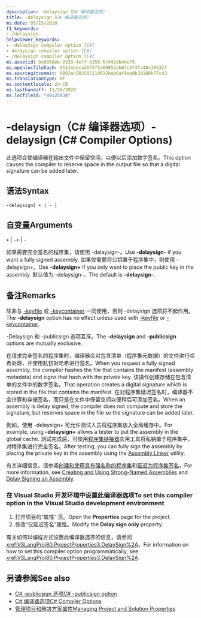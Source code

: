 ```yaml
---
description: -delaysign（C# 编译器选项）
title: -delaysign（C# 编译器选项）
ms.date: 05/15/2018
f1_keywords:
- /delaysign
helpviewer_keywords:
- -delaysign compiler option [C#]
- delaysign compiler option [C#]
- /delaysign compiler option [C#]
ms.assetid: bcb058eb-2933-4e7f-b356-5c941db4de75
ms.openlocfilehash: 5512ebeca4672f5d69852ab07c3f3fa40c305327
ms.sourcegitcommit: 0802ac583585110022beb6af8ea0b39188b77c43
ms.translationtype: HT
ms.contentlocale: zh-CN
ms.lasthandoff: 11/26/2020
ms.locfileid: "89125834"
---
```

# <a name="-delaysign-c-compiler-options"></a><span data-ttu-id="c49e1-103">-delaysign（C# 编译器选项）</span><span class="sxs-lookup"><span data-stu-id="c49e1-103">-delaysign (C# Compiler Options)</span></span>

<span data-ttu-id="c49e1-104">此选项会使编译器在输出文件中保留空间，以便以后添加数字签名。</span><span class="sxs-lookup"><span data-stu-id="c49e1-104">This option causes the compiler to reserve space in the output file so that a digital signature can be added later.</span></span>

## <a name="syntax"></a><span data-ttu-id="c49e1-105">语法</span><span class="sxs-lookup"><span data-stu-id="c49e1-105">Syntax</span></span>

```console
-delaysign[ + | - ]
```

## <a name="arguments"></a><span data-ttu-id="c49e1-106">自变量</span><span class="sxs-lookup"><span data-stu-id="c49e1-106">Arguments</span></span>

<span data-ttu-id="c49e1-107">`+` &#124; `-`</span><span class="sxs-lookup"><span data-stu-id="c49e1-107">`+` &#124; `-`</span></span>

<span data-ttu-id="c49e1-108">如果需要完全签名的程序集，请使用 -delaysign-。</span><span class="sxs-lookup"><span data-stu-id="c49e1-108">Use **-delaysign-** if you want a fully signed assembly.</span></span> <span data-ttu-id="c49e1-109">如果仅需要将公钥置于程序集中，则使用 -delaysign+。</span><span class="sxs-lookup"><span data-stu-id="c49e1-109">Use **-delaysign+** if you only want to place the public key in the assembly.</span></span> <span data-ttu-id="c49e1-110">默认值为 -delaysign-。</span><span class="sxs-lookup"><span data-stu-id="c49e1-110">The default is **-delaysign-**.</span></span>

## <a name="remarks"></a><span data-ttu-id="c49e1-111">备注</span><span class="sxs-lookup"><span data-stu-id="c49e1-111">Remarks</span></span>

<span data-ttu-id="c49e1-112">除非与 [-keyfile](./keyfile-compiler-option.md) 或 [-keycontainer](./keycontainer-compiler-option.md) 一同使用，否则 -delaysign 选项将不起作用。</span><span class="sxs-lookup"><span data-stu-id="c49e1-112">The **-delaysign** option has no effect unless used with [-keyfile](./keyfile-compiler-option.md) or [-keycontainer](./keycontainer-compiler-option.md).</span></span>

<span data-ttu-id="c49e1-113">-Delaysign 和 -publicsign 选项互斥。</span><span class="sxs-lookup"><span data-stu-id="c49e1-113">The **-delaysign** and **-publicsign** options are mutually exclusive.</span></span>

<span data-ttu-id="c49e1-114">在请求完全签名的程序集时，编译器会对包含清单（程序集元数据）的文件进行哈希处理，并使用私钥对哈希进行签名。</span><span class="sxs-lookup"><span data-stu-id="c49e1-114">When you request a fully signed assembly, the compiler hashes the file that contains the manifest (assembly metadata) and signs that hash with the private key.</span></span> <span data-ttu-id="c49e1-115">该操作创建存储在包含清单的文件中的数字签名。</span><span class="sxs-lookup"><span data-stu-id="c49e1-115">That operation creates a digital signature which is stored in the file that contains the manifest.</span></span> <span data-ttu-id="c49e1-116">在对程序集延迟签名时，编译器不会计算和存储签名，而只是在文件中保留空间以便稍后可添加签名。</span><span class="sxs-lookup"><span data-stu-id="c49e1-116">When an assembly is delay signed, the compiler does not compute and store the signature, but reserves space in the file so the signature can be added later.</span></span>

<span data-ttu-id="c49e1-117">例如，使用 -delaysign+ 可允许测试人员将程序集放入全局缓存中。</span><span class="sxs-lookup"><span data-stu-id="c49e1-117">For example, using **-delaysign+** allows a tester to put the assembly in the global cache.</span></span> <span data-ttu-id="c49e1-118">测试完成后，可使用[程序集链接器](../../../framework/tools/al-exe-assembly-linker.md)实用工具将私钥置于程序集中，对程序集进行完全签名。</span><span class="sxs-lookup"><span data-stu-id="c49e1-118">After testing, you can fully sign the assembly by placing the private key in the assembly using the [Assembly Linker](../../../framework/tools/al-exe-assembly-linker.md) utility.</span></span>

<span data-ttu-id="c49e1-119">有关详细信息，请参阅[创建和使用具有强名称的程序集](../../../standard/assembly/create-use-strong-named.md)和[延迟为程序集签名](../../../standard/assembly/delay-sign.md)。</span><span class="sxs-lookup"><span data-stu-id="c49e1-119">For more information, see [Creating and Using Strong-Named Assemblies](../../../standard/assembly/create-use-strong-named.md) and [Delay Signing an Assembly](../../../standard/assembly/delay-sign.md).</span></span>

### <a name="to-set-this-compiler-option-in-the-visual-studio-development-environment"></a><span data-ttu-id="c49e1-120">在 Visual Studio 开发环境中设置此编译器选项</span><span class="sxs-lookup"><span data-stu-id="c49e1-120">To set this compiler option in the Visual Studio development environment</span></span>

1. <span data-ttu-id="c49e1-121">打开项目的“属性”  页。</span><span class="sxs-lookup"><span data-stu-id="c49e1-121">Open the **Properties** page for the project.</span></span>
1. <span data-ttu-id="c49e1-122">修改“仅延迟签名”属性。</span><span class="sxs-lookup"><span data-stu-id="c49e1-122">Modify the **Delay sign only** property.</span></span>

<span data-ttu-id="c49e1-123">有关如何以编程方式设置此编译器选项的信息，请参阅 <xref:VSLangProj80.ProjectProperties3.DelaySign%2A>。</span><span class="sxs-lookup"><span data-stu-id="c49e1-123">For information on how to set this compiler option programmatically, see <xref:VSLangProj80.ProjectProperties3.DelaySign%2A>.</span></span>

## <a name="see-also"></a><span data-ttu-id="c49e1-124">另请参阅</span><span class="sxs-lookup"><span data-stu-id="c49e1-124">See also</span></span>

- [<span data-ttu-id="c49e1-125">C# -publicsign 选项</span><span class="sxs-lookup"><span data-stu-id="c49e1-125">C# -publicsign option</span></span>](publicsign-compiler-option.md)
- [<span data-ttu-id="c49e1-126">C# 编译器选项</span><span class="sxs-lookup"><span data-stu-id="c49e1-126">C# Compiler Options</span></span>](index.md)
- [<span data-ttu-id="c49e1-127">管理项目和解决方案属性</span><span class="sxs-lookup"><span data-stu-id="c49e1-127">Managing Project and Solution Properties</span></span>](/visualstudio/ide/managing-project-and-solution-properties)
